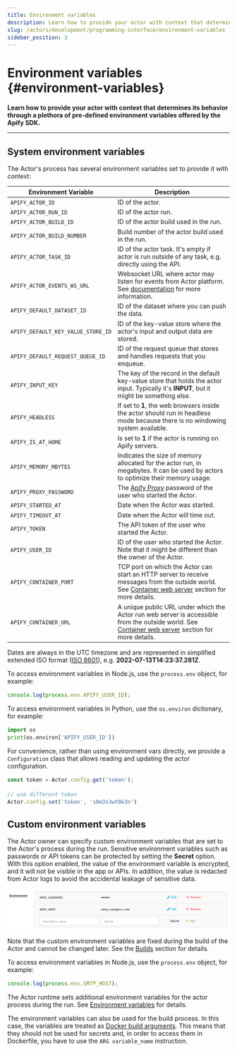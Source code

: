 ```yaml
---
title: Environment variables
description: Learn how to provide your actor with context that determines its behavior through a plethora of pre-defined environment variables offered by the Apify SDK.
slug: /actors/development/programming-interface/environment-variables
sidebar_position: 3
---
```


# Environment variables {#environment-variables}

**Learn how to provide your actor with context that determines its behavior through a plethora of pre-defined environment variables offered by the Apify SDK.**

---

## System environment variables

The Actor's process has several environment variables set to provide it with context:

| Environment Variable               | Description                                                                                                                                                                                                                |
|------------------------------------|----------------------------------------------------------------------------------------------------------------------------------------------------------------------------------------------------------------------------|
| `APIFY_ACTOR_ID`                   | ID of the actor.                                                                                                                                                                                                           |
| `APIFY_ACTOR_RUN_ID`               | ID of the actor run.                                                                                                                                                                                                       |
| `APIFY_ACTOR_BUILD_ID`             | ID of the actor build used in the run.                                                                                                                                                                                     |
| `APIFY_ACTOR_BUILD_NUMBER`         | Build number of the actor build used in the run.                                                                                                                                                                           |
| `APIFY_ACTOR_TASK_ID`              | ID of the actor task. It's empty if actor is run outside of any task, e.g. directly using the API.                                                                                                               |
| `APIFY_ACTOR_EVENTS_WS_URL`        | Websocket URL where actor may listen for events from Actor platform. See [documentation](/sdk/js/api/apify/class/PlatformEventManager) for more information.                                       |
| `APIFY_DEFAULT_DATASET_ID`         | ID of the dataset where you can push the data.                                                                                                                                                                        |
| `APIFY_DEFAULT_KEY_VALUE_STORE_ID` | ID of the key-value store where the actor's input and output data are stored.                                                                                                                                    |
| `APIFY_DEFAULT_REQUEST_QUEUE_ID`   | ID of the request queue that stores and handles requests that you enqueue.                                                                                                                                            |
| `APIFY_INPUT_KEY`                  | The key of the record in the default key-value store that holds the actor input. Typically it's **INPUT**, but it might be something else.                                                             |
| `APIFY_HEADLESS`                   | If set to **1**, the web browsers inside the actor should run in headless mode because there is no windowing system available.                                                                              |
| `APIFY_IS_AT_HOME`                 | Is set to **1** if the actor is running on Apify servers.                                                                                                                                                             |
| `APIFY_MEMORY_MBYTES`              | Indicates the size of memory allocated for the actor run, in megabytes. It can be used by actors to optimize their memory usage.                                                                       |
| `APIFY_PROXY_PASSWORD`             | The [Apify Proxy](../../../proxy/index.md) password of the user who started the Actor.                                                                                                                                            |
| `APIFY_STARTED_AT`                 | Date when the Actor was started.                                                                                                                                                                                           |
| `APIFY_TIMEOUT_AT`                 | Date when the Actor will time out.                                                                                                                                                                                         |
| `APIFY_TOKEN`                      | The API token of the user who started the Actor.                                                                                                                                                                      |
| `APIFY_USER_ID`                    | ID of the user who started the Actor. Note that it might be different than the owner of the Actor.                                                                                                               |
| `APIFY_CONTAINER_PORT`             | TCP port on which the Actor can start an HTTP server to receive messages from the outside world. See [Container web server](../../running/index.md) section for more details. |
| `APIFY_CONTAINER_URL`              | A unique public URL under which the Actor run web server is accessible from the outside world. See [Container web server](../../running/index.md) section for more details.  |


Dates are always in the UTC timezone and are represented in simplified extended ISO format ([ISO 8601](https://en.wikipedia.org/wiki/ISO_8601)), e.g. **2022-07-13T14:23:37.281Z**.

To access environment variables in Node.js, use the `process.env` object, for example:

```js
console.log(process.env.APIFY_USER_ID);
```

To access environment variables in Python, use the `os.environ` dictionary, for example:

```python
import os
print(os.environ['APIFY_USER_ID'])
```

For convenience, rather than using environment vars directly, we provide a `Configuration` class
that allows reading and updating the actor configuration.

```javascript
const token = Actor.config.get('token');

// use different token
Actor.config.set('token', 's0m3n3wt0k3n')
```

## [](#custom-environment-variables)Custom environment variables

The Actor owner can specify custom environment variables that are set to the Actor's process during the run. Sensitive environment variables such as passwords or API tokens can be protected by setting the **Secret** option. With this option enabled, the value of the environment variable is encrypted, and it will not be visible in the app or APIs. In addition, the value is redacted from Actor logs to avoid the accidental leakage of sensitive data.

![Custom environment variables](./images/environment-vatiables-source.png)

Note that the custom environment variables are fixed during the build of the Actor and cannot be changed later. See the [Builds](../builds_and_runs/builds.md) section for details.

To access environment variables in Node.js, use the `process.env` object, for example:

```js
console.log(process.env.SMTP_HOST);
```

The Actor runtime sets additional environment variables for the actor process during the run. See [Environment variables](./environment_variables.md) for details.

The environment variables can also be used for the build process. In this case, the variables are treated as [Docker build arguments](https://docs.docker.com/engine/reference/builder/#arg). This means that they should not be used for secrets and, in order to access them in Dockerfile, you have to use the `ARG variable_name` instruction.
